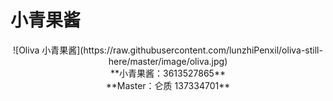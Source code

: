 # 小青果酱  

<center>![Oliva 小青果酱](https://raw.githubusercontent.com/lunzhiPenxil/oliva-still-here/master/image/oliva.jpg)</center> 

<center>**小青果酱：3613527865**</center>    
<center>**Master：仑质 137334701**</center>     